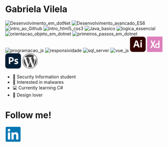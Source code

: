 # Gabriela Vilela 
  <img src="https://raw.githubusercontent.com/GVilela/gabe/main/desenvolvimento_dotnet.png"  alt="Desenvolvimento_em_dotNet" height="50" width="50"></img>
  <img src="https://raw.githubusercontent.com/GVilela/gabe/main/dev_avancado_es6.png"  alt="Desenvolvimento_avancado_ES6" height="50" width="50"></img>
  <img src="https://raw.githubusercontent.com/GVilela/gabe/main/intro_git_github.png"  alt="intro_ao_Github" height="50" width="50"></img>
  <img src="https://raw.githubusercontent.com/GVilela/gabe/main/intro_html_css.png"  alt="intro_html5_css3" height="50" width="50"></img>
  <img src="https://raw.githubusercontent.com/GVilela/gabe/main/java_basico.png"  alt="Java_basico" height="50" width="50"></img>
  <img src="https://raw.githubusercontent.com/GVilela/gabe/main/logica_essencial.png"  alt="logica_essencial" height="50" width="50"></img>
  <img src="https://raw.githubusercontent.com/GVilela/gabe/main/oo_em_dotnet.png"  alt="orientacao_objeto_em_dotnet" height="50" width="50"></img>
  <img src="https://raw.githubusercontent.com/GVilela/gabe/main/primeiros_passos_dotnet.png"  alt="primeiros_passos_em_dotnet" height="50" width="50"></img>
  <img src="https://raw.githubusercontent.com/GVilela/gabe/main/prog_inter_js.png"  alt="programacao_js" height="50" width="50"></img>
  <img src="https://raw.githubusercontent.com/GVilela/gabe/main/responsividade.png"  alt="responsividade" height="50" width="50"></img>
  <img src="https://raw.githubusercontent.com/GVilela/gabe/main/sql_server.png"  alt="sql_server" height="50" width="50"></img>
  <img src="https://raw.githubusercontent.com/GVilela/gabe/main/vuejs.png"  alt="vue_js" height="50" width="50"></img>
  <img src="https://raw.githubusercontent.com/devicons/devicon/master/icons/illustrator/illustrator-plain.svg"  alt="adobe_Illustrator" height="50" width="50"></img>
<img src="https://raw.githubusercontent.com/devicons/devicon/master/icons/xd/xd-plain.svg"  alt="adobe_xd" height="50" width="50"></img>
  <img src="https://raw.githubusercontent.com/devicons/devicon/master/icons/photoshop/photoshop-plain.svg"  alt="adobe_photoshop" height="50" width="50"></img>
  <img src="https://raw.githubusercontent.com/devicons/devicon/master/icons/wordpress/wordpress-plain.svg"  alt="wordpress_icon" height="50" width="50"></img>

  - :closed_lock_with_key: Security Information student 
  - :japanese_ogre: Interested in malwares 
  - :computer: Currently learning C# 
  - :carousel_horse: Design lover 
  
# Follow me!
<a>
  <img src="https://raw.githubusercontent.com/devicons/devicon/master/icons/linkedin/linkedin-plain.svg" alt="linkedin-Gabriela" height="50" width="50" href="https://linkedin.com/in/gabrielavvilela">
</a>
